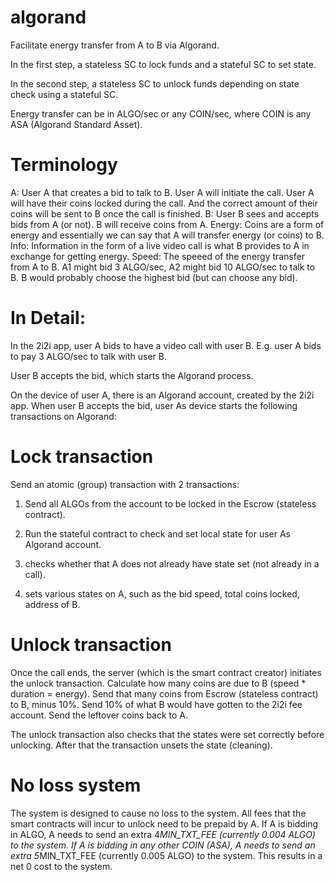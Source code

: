 # algorand

Facilitate energy transfer from A to B via Algorand.

In the first step, a stateless SC to lock funds and a stateful SC to set state.

In the second step, a stateless SC to unlock funds depending on state check using a stateful SC.

Energy transfer can be in ALGO/sec or any COIN/sec, where COIN is any ASA (Algorand Standard Asset).


Terminology
===========
A: User A that creates a bid to talk to B. User A will initiate the call. User A will have their coins locked during the call. And the correct amount of their coins will be sent to B once the call is finished.
B: User B sees and accepts bids from A (or not). B will receive coins from A.
Energy: Coins are a form of energy and essentially we can say that A will transfer energy (or coins) to B.
Info: Information in the form of a live video call is what B provides to A in exchange for getting energy.
Speed: The speeed of the energy transfer from A to B. A1 might bid 3 ALGO/sec, A2 might bid 10 ALGO/sec to talk to B. B would probably choose the highest bid (but can choose any bid).


In Detail:
==========

In the 2i2i app, user A bids to have a video call with user B.
E.g. user A bids to pay 3 ALGO/sec to talk with user B.

User B accepts the bid, which starts the Algorand process.

On the device of user A, there is an Algorand account, created by the 2i2i app.
When user B accepts the bid, user As device starts the following transactions on Algorand:

Lock transaction
================
Send an atomic (group) transaction with 2 transactions:
1. Send all ALGOs from the account to be locked in the Escrow (stateless contract).
2. Run the stateful contract to check and set local state for user As Algorand account.

2. checks whether that A does not already have state set (not already in a call).
2. sets various states on A, such as the bid speed, total coins locked, address of B.

Unlock transaction
================
Once the call ends, the server (which is the smart contract creator) initiates the unlock transaction.
Calculate how many coins are due to B (speed * duration = energy).
Send that many coins from Escrow (stateless contract) to B, minus 10%.
Send 10% of what B would have gotten to the 2i2i fee account.
Send the leftover coins back to A.

The unlock transaction also checks that the states were set correctly before unlocking.
After that the transaction unsets the state (cleaning).


No loss system
==============
The system is designed to cause no loss to the system. All fees that the smart contracts will incur to unlock need to be prepaid by A.
If A is bidding in ALGO, A needs to send an extra 4*MIN_TXT_FEE (currently 0.004 ALGO) to the system.
If A is bidding in any other COIN (ASA), A needs to send an extra 5*MIN_TXT_FEE (currently 0.005 ALGO) to the system.
This results in a net 0 cost to the system.

